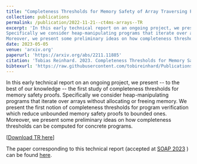 ```yaml
---
title: "Completeness Thresholds for Memory Safety of Array Traversing Programs: Early Technical Report"
collection: publications
permalink: /publication/2022-11-21--ct4ms-arrays--TR
excerpt: 'In this early technical report on an ongoing project, we present -- to the best of our knowledge -- the first study of completeness thresholds for memory safety proofs. 
Specifically we consider heap-manipulating programs that iterate over arrays without allocating or freeing memory. We present the first notion of completeness thresholds for program verification which reduce unbounded memory safety proofs to bounded ones. 
Moreover, we present some preliminary ideas on how completeness thresholds can be computed for concrete programs.'
date: 2023-05-05
venue: 'arxiv.org'
paperurl: 'https://arxiv.org/abs/2211.11885'
citation: 'Tobias Reinhard. 2023. Completeness Thresholds for Memory Safety of Array Traversing Programs: Early Technical Report. arXiv:2211.11885'
bibtexurl: 'https://raw.githubusercontent.com/tobireinhard/Publications/master/papers/SOAP23--CTs4MS-Arrays/ct4ms-arrays.bib'
---
```


In this early technical report on an ongoing project, we present -- to the best of our knowledge -- the first study of completeness thresholds for memory safety proofs. 
Specifically we consider heap-manipulating programs that iterate over arrays without allocating or freeing memory. We present the first notion of completeness thresholds for program verification which reduce unbounded memory safety proofs to bounded ones. 
Moreover, we present some preliminary ideas on how completeness thresholds can be computed for concrete programs.


[[Download TR here](https://arxiv.org/abs/2211.11885)]

The paper corresponding to this technical report (accepted at 
[SOAP 2023](https://pldi23.sigplan.org/home/SOAP-2023#event-overview)
) can be found 
[here](https://reito.eu/publication/2023-06-17--ct4ms-arrays).